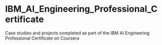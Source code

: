 # IBM_AI_Engineering_Professional_Certificate
Case studies and projects completed as part of the IBM AI Engineering Professional Certificate on Coursera
